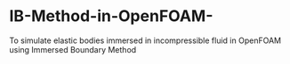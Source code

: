 # IB-Method-in-OpenFOAM-
To simulate elastic bodies immersed in incompressible fluid in OpenFOAM using Immersed Boundary Method
